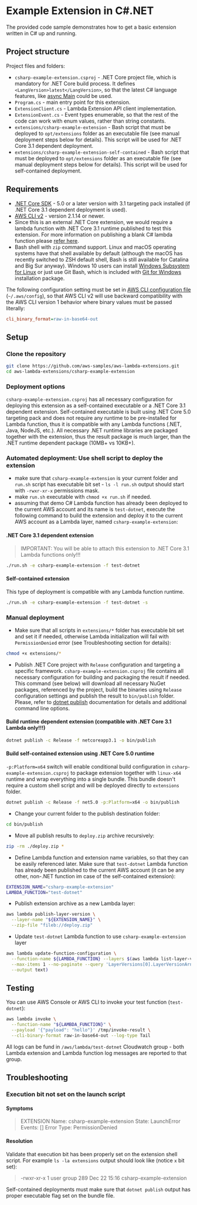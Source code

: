 # Example Extension in C#.NET

The provided code sample demonstrates how to get a basic extension written in C# up and running.

## Project structure

Project files and folders:

- `csharp-example-extension.csproj` - .NET Core project file, which is mandatory for .NET Core build process. It defines `<LangVersion>latest</LangVersion>`, so that the latest C# language features, like [async Main](https://docs.microsoft.com/en-us/dotnet/csharp/language-reference/proposals/csharp-7.1/async-main) could be used.
- `Program.cs` - main entry point for this extension.
- `ExtensionClient.cs` - Lambda Extension API client implementation.
- `ExtensionEvent.cs` - Event types enumerable, so that the rest of the code can work with enum values, rather than string constants.
- `extensions/csharp-example-extension` - Bash script that must be deployed to `opt/extensions` folder as an executable file (see manual deployment steps below for details). This script will be used for .NET Core 3.1 dependent deployment.
- `extensions/csharp-example-extension-self-contained` - Bash script that must be deployed to `opt/extensions` folder as an executable file (see manual deployment steps below for details). This script will be used for self-contained deployment.

## Requirements

- [.NET Core SDK](https://dotnet.microsoft.com/download) - 5.0 or a later version with 3.1 targeting pack installed (if .NET Core 3.1 dependent deployment is used).
- [AWS CLI v2](https://docs.aws.amazon.com/cli/latest/userguide/install-cliv2.html) - version 2.1.14 or newer.
- Since this is an external .NET Core extension, we would require a lambda function with .NET Core 3.1 runtime published to test this extension. For more information on publishing a blank C# lambda function please [refer here](https://github.com/awsdocs/aws-lambda-developer-guide/tree/master/sample-apps/blank-csharp).
- Bash shell with `zip` command support. Linux and macOS operating systems have that shell available by default (although the macOS has recently switched to ZSH default shell, Bash is still available for Catalina and Big Sur anyway). Windows 10 users can install [Windows Subsystem for Linux](https://docs.microsoft.com/en-us/windows/wsl/install-win10) or just use Git Bash, which is included with [Git for Windows](https://gitforwindows.org/) installation package.

The following configuration setting must be set in [AWS CLI configuration file](https://docs.aws.amazon.com/cli/latest/userguide/cli-configure-files.html) (`~/.aws/config`), so that AWS CLI v2 will use backward compatibility with the AWS CLI version 1 behavior where binary values must be passed literally:

```ini
cli_binary_format=raw-in-base64-out
```

## Setup

### Clone the repository

```bash
git clone https://github.com/aws-samples/aws-lambda-extensions.git
cd aws-lambda-extensions/csharp-example-extension
```

### Deployment options

`csharp-example-extension.csproj` has all necessary configuration for deploying this extension as a self-contained executable or a .NET Core 3.1 dependent extension.
Self-contained executable is built using .NET Core 5.0 targeting pack and does not require any runtime to be pre-installed for Lambda function, thus it is compatible with any Lambda functions (.NET, Java, NodeJS, etc.). All necessary .NET runtime libraries are packaged together with the extension, thus the result package is much larger, than the .NET runtime dependent package (10MB+ vs 10KB+).

### Automated deployment: Use shell script to deploy the extension

- make sure that `csharp-example-extension` is your current folder and `run.sh` script has executable bit set - `ls -l run.sh` output should start with `-rwxr-xr-x` permissions mask.
- make `run.sh` executable with `chmod +x run.sh` if needed.
- assuming that demo C# Lambda function has already been deployed to the current AWS account and its name is `test-dotnet`, execute the following command to build the extension and deploy it to the current AWS account as a Lambda layer, named `csharp-example-extension`:

#### .NET Core 3.1 dependent extension

> IMPORTANT: You will be able to attach this extension to .NET Core 3.1 Lambda functions only!!!

```bash
./run.sh -e csharp-example-extension -f test-dotnet
```

#### Self-contained extension

This type of deployment is compatible with any Lambda function runtime.

```bash
./run.sh -e csharp-example-extension -f test-dotnet -s
```

### Manual deployment

- Make sure that all scripts in `extensions/*` folder has executable bit set and set it if needed, otherwise Lambda initialization will fail with `PermissionDenied` error (see Troubleshooting section for details):

```bash
chmod +x extensions/*
```

- Publish .NET Core project with `Release` configuration and targeting a specific framework. `csharp-example-extension.csproj` file contains all necessary configuration for building and packaging the result if needed. This command (see below) will download all necessary NuGet packages, referenced by the project, build the binaries using `Release` configuration settings and publish the result to `bin/publish` folder. Please, refer to [dotnet publish](https://docs.microsoft.com/en-us/dotnet/core/tools/dotnet-publish) documentation for details and additional command line options.

#### Build runtime dependent extension (compatible with .NET Core 3.1 Lambda only!!!)

```bash
dotnet publish -c Release -f netcoreapp3.1 -o bin/publish
```

#### Build self-contained extension using .NET Core 5.0 runtime

`-p:Platform=x64` switch will enable conditional build configuration in `csharp-example-extension.csproj` to package extension together with `linux-x64` runtime and wrap everything into a single bundle. This bundle doesn't require a custom shell script and will be deployed directly to `extensions` folder.

```bash
dotnet publish -c Release -f net5.0 -p:Platform=x64 -o bin/publish
```

- Change your current folder to the publish destination folder:

```bash
cd bin/publish
```

- Move all publish results to `deploy.zip` archive recursively:

```bash
zip -rm ./deploy.zip *
```

- Define Lambda function and extension name variables, so that they can be easily referenced later. Make sure that `test-dotnet` Lambda function has already been published to the current AWS account (it can be any other, non-.NET function im case of the self-contained extension):

```bash
EXTENSION_NAME="csharp-example-extension"
LAMBDA_FUNCTION="test-dotnet"
```

- Publish extension archive as a new Lambda layer:

```bash
aws lambda publish-layer-version \
  --layer-name "${EXTENSION_NAME}" \
  --zip-file "fileb://deploy.zip"
```

- Update `test-dotnet` Lambda function to use `csharp-example-extension` layer

```bash
aws lambda update-function-configuration \
  --function-name ${LAMBDA_FUNCTION} --layers $(aws lambda list-layer-versions --layer-name ${EXTENSION_NAME} \
  --max-items 1 --no-paginate --query 'LayerVersions[0].LayerVersionArn' \
  --output text)
```

## Testing

You can use AWS Console or AWS CLI to invoke your test function (`test-dotnet`):

```bash
aws lambda invoke \
  --function-name "${LAMBDA_FUNCTION}" \
  --payload '{"payload": "hello"}' /tmp/invoke-result \
  --cli-binary-format raw-in-base64-out --log-type Tail
```

All logs can be fund in `/aws/lambda/test-dotnet` Cloudwatch group - both Lambda extension and Lambda function log messages are reported to that group.

## Troubleshooting

### Execution bit not set on the launch script

#### Symptoms

> EXTENSION Name: csharp-example-extension  State: LaunchError  Events: []  Error Type: PermissionDenied

#### Resolution

Validate that execution bit has been properly set on the extension shell script.
For example `ls -la extensions` output should look like (notice `x` bit set):

> -rwxr-xr-x   1 user  group  289 Dec 22 15:16 csharp-example-extension

Self-contained deployments must make sure that `dotnet publish` output has proper executable flag set on the bundle file.
